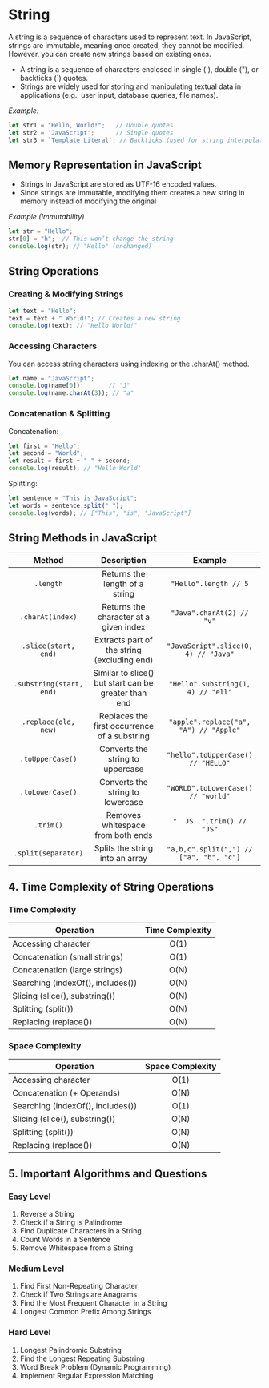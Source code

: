 # String
A string is a sequence of characters used to represent text. In JavaScript, strings are immutable, meaning once created, they cannot be modified. However, you can create new strings based on existing ones.

- A string is a sequence of characters enclosed in single ('), double ("), or backticks (`) quotes.
- Strings are widely used for storing and manipulating textual data in applications (e.g., user input, database queries, file names).

*Example:*

```js
let str1 = "Hello, World!";   // Double quotes
let str2 = 'JavaScript';      // Single quotes
let str3 = `Template Literal`; // Backticks (used for string interpolation)
```

## Memory Representation in JavaScript

- Strings in JavaScript are stored as UTF-16 encoded values.
- Since strings are immutable, modifying them creates a new string in memory instead of modifying the original

*Example (Immutability)*

```js
let str = "Hello";
str[0] = "h";  // This won’t change the string
console.log(str); // "Hello" (unchanged)
```

##  String Operations

### Creating & Modifying Strings
```js
let text = "Hello";
text = text + " World!"; // Creates a new string
console.log(text); // "Hello World!"
```
### Accessing Characters
You can access string characters using indexing or the .charAt() method.
```js
let name = "JavaScript";
console.log(name[0]);       // "J"
console.log(name.charAt(3)); // "a"
```

### Concatenation & Splitting
Concatenation:
```js
let first = "Hello";
let second = "World";
let result = first + " " + second;
console.log(result); // "Hello World"
```
Splitting:
```js
let sentence = "This is JavaScript";
let words = sentence.split(" ");
console.log(words); // ["This", "is", "JavaScript"]
```
## String Methods in JavaScript

|        **Method**        |                    **Description**                   |               **Example**               |
|:------------------------:|:----------------------------------------------------:|:---------------------------------------:|
| `.length`                | Returns the length of a string                       | `"Hello".length // 5`                   |
| `.charAt(index)`         | Returns the character at a given index               | `"Java".charAt(2) // "v"`               |
| `.slice(start, end)`     | Extracts part of the string (excluding end)          | `"JavaScript".slice(0, 4) // "Java"`    |
| `.substring(start, end)` | Similar to slice() but start can be greater than end | `"Hello".substring(1, 4) // "ell"`      |
| `.replace(old, new)`     | Replaces the first occurrence of a substring         | `"apple".replace("a", "A") // "Apple"`  |
| `.toUpperCase()`         | Converts the string to uppercase                     | `"hello".toUpperCase() // "HELLO"`      |
| `.toLowerCase()`         | Converts the string to lowercase                     | `"WORLD".toLowerCase() // "world"`      |
| `.trim()`                | Removes whitespace from both ends                    | `"  JS  ".trim() // "JS"`               |
| `.split(separator)`      | Splits the string into an array                      | `"a,b,c".split(",") // ["a", "b", "c"]` |


## 4. Time Complexity of String Operations
### Time Complexity
| **Operation**                     | **Time Complexity** |
|-----------------------------------|:-------------------:|
| Accessing character               |         O(1)        |
| Concatenation (small strings)     |         O(1)        |
| Concatenation (large strings)     |         O(N)        |
| Searching (indexOf(), includes()) |         O(N)        |
| Slicing (slice(), substring())    |         O(N)        |
| Splitting (split())               |         O(N)        |
| Replacing (replace())             |         O(N)        |

### Space Complexity

| **Operation**                     | **Space Complexity** |
|-----------------------------------|:--------------------:|
| Accessing character               |         O(1)         |
| Concatenation (+ Operands)        |         O(N)         |
| Searching (indexOf(), includes()) |         O(1)         |
| Slicing (slice(), substring())    |         O(N)         |
| Splitting (split())               |         O(N)         |
| Replacing (replace())             |         O(N)         |

## 5. Important Algorithms and Questions

### Easy Level
1. Reverse a String
2. Check if a String is Palindrome
3. Find Duplicate Characters in a String
4. Count Words in a Sentence
5. Remove Whitespace from a String

### Medium Level
1. Find First Non-Repeating Character
2. Check if Two Strings are Anagrams
3. Find the Most Frequent Character in a String
4. Longest Common Prefix Among Strings

### Hard Level
1. Longest Palindromic Substring
2. Find the Longest Repeating Substring
3. Word Break Problem (Dynamic Programming)
4. Implement Regular Expression Matching
